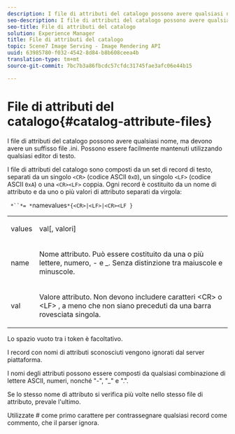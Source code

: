 ```yaml
---
description: I file di attributi del catalogo possono avere qualsiasi nome, ma devono avere un suffisso file .ini. Possono essere facilmente mantenuti utilizzando qualsiasi editor di testo.
seo-description: I file di attributi del catalogo possono avere qualsiasi nome, ma devono avere un suffisso file .ini. Possono essere facilmente mantenuti utilizzando qualsiasi editor di testo.
seo-title: File di attributi del catalogo
solution: Experience Manager
title: File di attributi del catalogo
topic: Scene7 Image Serving - Image Rendering API
uuid: 63985780-f032-4542-8d84-b8b608ceea4b
translation-type: tm+mt
source-git-commit: 7bc7b3a86fbcdc57cfdc31745fae3afc06e44b15

---
```



# File di attributi del catalogo{#catalog-attribute-files}

I file di attributi del catalogo possono avere qualsiasi nome, ma devono avere un suffisso file .ini. Possono essere facilmente mantenuti utilizzando qualsiasi editor di testo.

I file di attributi del catalogo sono composti da un set di record di testo, separati da un singolo `<CR>` (codice ASCII `0xD`), un singolo `<LF>` (codice ASCII `0xA`) o una `<CR><LF>` coppia. Ogni record è costituito da un nome di attributo e da uno o più valori di attributo separati da virgola:

` *``*= *`namevalues`*{<CR>|<LF>|<CR><LF }`

<table id="simpletable_0F879121670046AE9414298725961303"> 
 <tr class="strow"> 
  <td class="stentry"> <p><span class="varname"> values</span> </p> </td> 
  <td class="stentry"> <p><span class="codeph"> <span class="varname"> val</span>[,<span class="varname"> valori</span>]</span> </p> </td> 
 </tr> 
 <tr class="strow"> 
  <td class="stentry"> <p><span class="varname"> name</span> </p> </td> 
  <td class="stentry"> <p>Nome attributo. Può essere costituito da una o più lettere, numero, - e _. Senza distinzione tra maiuscole e minuscole. </p></td> 
 </tr> 
 <tr class="strow"> 
  <td class="stentry"> <p><span class="varname"> val</span> </p></td> 
  <td class="stentry"> <p>Valore attributo. Non devono includere caratteri <span class="codeph"> &lt;CR&gt;</span> o <span class="codeph"> &lt;LF&gt;</span> , a meno che non siano preceduti da una barra rovesciata singola. </p></td> 
 </tr> 
</table>

Lo spazio vuoto tra i token è facoltativo.

I record con nomi di attributi sconosciuti vengono ignorati dal server piattaforma.

I nomi degli attributi possono essere composti da qualsiasi combinazione di lettere ASCII, numeri, nonché &quot;-&quot;, &quot;_&quot; e &quot;.&quot;.

Se lo stesso nome di attributo si verifica più volte nello stesso file di attributo, prevale l&#39;ultimo.

Utilizzate # come primo carattere per contrassegnare qualsiasi record come commento, che il parser ignora.
